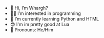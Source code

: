 - 👋 Hi, I’m Whargh?
- 👨‍💻 I’m interested in programming
- 🌱 I’m currently learning Python and HTML
- 😎 I'm im pretty good at Lua
- 🫃 Pronouns: He/Him
